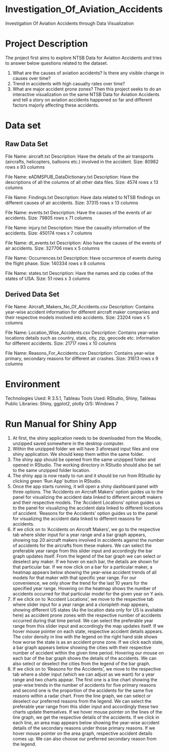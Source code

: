 # Investigation_Of_Aviation_Accidents
Investigation Of Aviation Accidents through Data Visualization
# Project Description
The project first aims to explore NTSB Data for Aviation Accidents and tries to answer below questions related to the dataset.
1. What are the causes of aviation accidents? Is there any visible change in causes over time?
2. Trend in accidents with high casualty rates over time?
3. What are major accident prone zones?
Then this project seeks to do an interactive visualization on the same NTSB Data for Aviation Accidents and tell a story on aviation accidents happened so far and different factors majorly affecting these accidents.

# Data set
## Raw Data Set
File Name: aircraft.txt
Description: Have the details of the air transports (aircrafts, helicopters, balloons etc.) involved in the accident.
Size: 80982 rows x 93 columns

File Name: eADMSPUB_DataDictionary.txt
Description: Have the descriptions of all the columns of all other data files. 
Size: 4574 rows x 13 columns

File Name: Findings.txt
Description: Have data related to NTSB findings on different causes of air accidents.
Size: 37315 rows x 13 columns

File Name: events.txt
Description: Have the causes of the events of air accidents.
Size: 79805 rows x 71 columns

File Name: injury.txt
Description: Have the casualty information of the accidents.
Size: 450174 rows x 7 columns

File Name: dt_events.txt
Description: Also have the causes of the events of air accidents.
Size: 327706 rows x 5 columns

File Name: Occurrences.txt
Description: Have occurrence of events during the flight phase.
Size: 140334 rows x 8 columns

File Name: states.txt
Description: Have the names and zip codes of the states of USA.
Size: 51 rows x 3 columns

## Derived Data Set
File Name: Aircraft_Makers_No_Of_Accidents.csv
Description: Contains year-wise accident information for different aircraft maker companies and their respective models involved into accidents.
Size: 23204 rows x 5 columns

File Name: Location_Wise_Accidents.csv
Description: Contains year-wise locations details such as country, state, city, zip, geocode etc. information for different accidents.
Size: 21717 rows x 10 columns

File Name: Reasons_For_Accidents.csv
Description: Contains year-wise primary, secondary reasons for different air crashes.
Size: 31613 rows x 9 columns

# Environment
Technologies Used: R 3.5.1, Tableau
Tools Used: RStudio, Shiny, Tableau Public
Libraries: Shiny, ggplot2, plotly
O/S: Windows 7

# Run Manual for Shiny App
1.	At first, the shiny application needs to be downloaded from the Moodle, unzipped saved somewhere in the desktop computer.
2.	Within the unzipped folder we will have 3 aforesaid input files and one shiny application. We should keep them within the same folder.
3.	The shiny app should be opened from the same unzipped folder and opened in RStudio. The working directory in RStudio should also be set to the same unzipped folder location.
4.	The shiny app is now ready to run and it should be run from RStudio by clicking green ‘Run App’ button in RStudio.
5.	Once the app starts running, it will open a shiny dashboard panel with three options. The ‘Accidents on Aircraft Makers’ option guides us to the panel for visualizing the accident data linked to different aircraft makers and their respective models. The ‘Accident Locations’ option guides us to the panel for visualizing the accident data linked to different locations of accident. ‘Reasons for the Accidents’ option guides us to the panel for visualizing the accident data linked to different reasons for accidents.
6. If we click on to ‘Accidents on Aircraft Makers’, we go to the respective tab where slider input for a year range and a bar graph appears, showing top 20 aircraft makers involved in accidents against the number of accidents for the aircrafts from these makers. We can select the preferable year range from this slider input and accordingly the bar graph updates itself. From the legend of the bar graph we can select or deselect any maker. If we hover on each bar, the details are shown for that particular bar. If we now click on a bar for a particular maker, a heatmap appears below showing the year-wise accident trends of all models for that maker with that specific year range. For our convenience, we only show the trend for the last 10 years for the specified year range. Hovering on the heatmap shows the number of accidents occurred for that particular model for the given year on Y axis.
7.	If we click on to ‘Accident Locations’, we move to the respective tab where slider input for a year range and a cloropleth map appears, showing different US states (As the location data only for US is available here) as accident prone zones with the respective number of accidents occurred during that time period. We can select the preferable year range from this slider input and accordingly the map updates itself. If we hover mouse pointer on each state, respective accident details appears. The color density in line with the legend on the right hand side shows how worse the state is as an accident prone zone. If we click each state, a bar graph appears below showing the cities with their respective number of accident within the given time period. Hovering our mouse on each bar of the bar graph shows the details of the accidents. We can also select or deselect the cities from the legend of the bar graph.
8.	If we click on to ‘Reasons for the Accidents’, we move to the respective tab where a slider input (which we can adjust as we want) for a year range and two charts appear. The first one is a line chart showing the year-wise trends in the number of accidents for five primary reasons and second one is the proportion of the accidents for the same five reasons within a radar chart. From the line graph, we can select or deselect our preferred reasons from the legend. We can select the preferable year range from this slider input and accordingly these two charts update themselves. If we hover mouse pointer on the lines of the line graph, we get the respective details of the accidents. If we click in each line, an area map appears below showing the year-wise accident details of the secondary reasons under those primary reasons. If we hover mouse pointer on the area graph, respective accident details comes up. We can also choose our preferred secondary reason from the legend.
